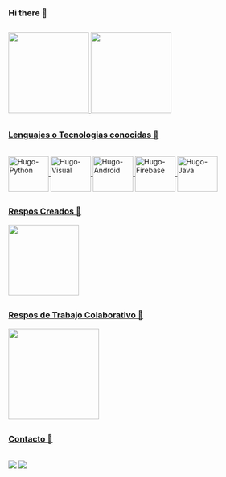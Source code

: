 ### Hi there 👋

<!--
**bionet930/bionet930** is a ✨ _special_ ✨ repository because its `README.md` (this file) appears on your GitHub profile.

Here are some ideas to get you started:

- 🔭 I’m currently working on ...
- 🌱 I’m currently learning ...
- 👯 I’m looking to collaborate on ...
- 🤔 I’m looking for help with ...
- 💬 Ask me about ...
- 📫 How to reach me: ...
- 😄 Pronouns: ...
- ⚡ Fun fact: ...
-->

##

<div>
  <a href="https://https://github.com/bionet930/bionet930">
  <img height="160em" src="https://github-readme-stats.vercel.app/api?username=bionet930&show_icons=true&theme=dark&include_all_commits=true&count_private=true"/>
  <img height="160em" src="https://github-readme-stats.vercel.app/api/top-langs/?username=bionet930&layout=compact&langs_count=12&theme=dark&count_private=true"/>
  
</div>

  ##
  
  ### Lenguajes o Tecnologias conocidas 👋
  
  <div style="display: inline_block"><br>
    <img align="center" alt="Hugo-Python" height="70" width="80" src="https://cdn.jsdelivr.net/gh/devicons/devicon/icons/python/python-original-wordmark.svg">
    <img align="center" alt="Hugo-Visual" height="70" width="80" src="https://cdn.jsdelivr.net/gh/devicons/devicon/icons/dot-net/dot-net-plain-wordmark.svg">
    <img align="center" alt="Hugo-Android" height="70" width="80" src="https://cdn.jsdelivr.net/gh/devicons/devicon/icons/android/android-original-wordmark.svg">
    <img align="center" alt="Hugo-Firebase" height="70" width="80" src="https://cdn.jsdelivr.net/gh/devicons/devicon/icons/firebase/firebase-plain-wordmark.svg">
    <img align="center" alt="Hugo-Java" height="70" width="80" src="https://cdn.jsdelivr.net/gh/devicons/devicon/icons/java/java-original-wordmark.svg">
    
  </div>
  
  ##
  
  ### Respos Creados 👋
  
  <div>
    <a href="https://github.com/bionet930/Sin_CopyRight-El_Dorado">
    <img height="140em" src="https://github-readme-stats.vercel.app/api/pin/?username=bionet930&repo=Sin_CopyRight-El_Dorado&theme=dark&langs_count=12"/>
  </div>
  
  
  ##
  
  ### Respos de Trabajo Colaborativo 👋
  
  <div>
    <a href="https://github.com/WEST-IT/Proy-2-do-Bit">
    <img height="180em" src="https://github-readme-stats.vercel.app/api/pin/?username=bionet930&repo=TurIT-Proyecto_Bit_2_do&theme=dark&langs_count=16&count_private=true"/>
  </div>
  
  ##
  
  ### Contacto 👋
  
  <div style="display: inline_block"><br>
    <a href = "mailto:bionet930@gmail.com"><img src="https://img.shields.io/badge/-Gmail-%23333?style=for-the-badge&logo=gmail&logoColor=red" target="_blank"></a>
    <a href="https://www.linkedin.com/in/hugomunoz7341" target="_blank"><img src="https://img.shields.io/badge/-LinkedIn-%230077B5?style=for-the-badge&logo=linkedin&logoColor=white" target="_blank"></a>
    
  </div>
  
  ##
  
  
